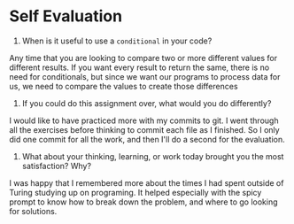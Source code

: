 # Self Evaluation

1. When is it useful to use a `conditional` in your code?

Any time that you are looking to compare two or more different values for different results. 
If you want every result to return the same, there is no need for conditionals, but since we want our programs to process data for us, we need to compare the values to create those differences

1. If you could do this assignment over, what would you do differently?

I would like to have practiced more with my commits to git. I went through all the exercises before thinking to commit each file as I finished. So I only did one commit for all the work, and then
I'll do a second for the evaluation.

1. What about your thinking, learning, or work today brought you the most satisfaction? Why?

I was happy that I remembered more about the times I had spent outside of Turing studying up on programing. It helped especially with the spicy prompt to know how to break down the problem, and 
where to go looking for solutions.